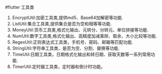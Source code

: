 
#flutter 工具类
1. EncryptUtil:加密工具类,提供md5、Base64加解密等功能.
2. ListUtil:集合工具类,提供集合是否为空和相等等功能.
3. MoneyUtil:货币工具类,格式化输出、元转分、分转元、单位拼接等功能.
4. NumUtil:数字工具类,格式化输出、高精度加减乘除、取余、大小比较等功能.
5. RegexUtil:正则表达式工具类，手机号、密码、邮箱等匹配功能.
6. StringUtil:字符串工具类，是否为空、分割、替换等功能.
7. TimeUtil:日期工具类，日期格式化输出和转日期、获取天数等一系列常用功能.
8. TimerUtil:定时器工具类，定时器和倒计时功能。


